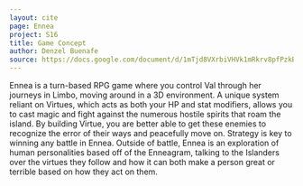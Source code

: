 ```yaml
---
layout: cite
page: Ennea
project: S16
title: Game Concept
author: Denzel Buenafe
source: https://docs.google.com/document/d/1mTjd8VXrbiVHVk1mRkrv8pfPzkBGmDmaNcpvt90ikVs/edit?usp=sharing
---
```

Ennea is a turn-based RPG game where you control Val through her journeys in Limbo, moving around in a 3D environment. A unique system reliant on Virtues, which acts as both your HP and stat modifiers, allows you to cast magic and fight against the numerous hostile spirits that roam the island. By building Virtue, you are better able to get these enemies to recognize the error of their ways and peacefully move on. Strategy is key to winning any battle in Ennea. Outside of battle, Ennea is an exploration of human personalities based off of the Enneagram, talking to the Islanders over the virtues they follow and how it can both make a person great or terrible based on how they act on them.
